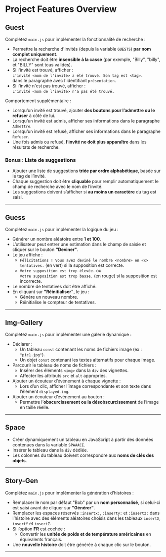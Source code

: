   # Project Features Overview

## Guest

Complétez `main.js` pour implémenter la fonctionnalité de recherche :

- Permettre la recherche d'invités (depuis la variable `GUESTS`) **par nom complet uniquement**.
- La recherche doit être **insensible à la casse** (par exemple, "Billy", "billy", et "BILLY" sont tous valides).
- Si l'invité est trouvé, afficher :  
  `L'invité <nom de l'invité> a été trouvé. Son tag est <tag>.`  
  dans le paragraphe avec l'identifiant `présentation`.
- Si l'invité n'est pas trouvé, afficher :  
  `L'invité <nom de l'invité> n'a pas été trouvé.`

Comportement supplémentaire :

- Lorsqu’un invité est trouvé, ajouter **des boutons pour l’admettre ou le refuser** à côté de lui.
- Lorsqu’un invité est admis, afficher ses informations dans le paragraphe `Admettre`.
- Lorsqu’un invité est refusé, afficher ses informations dans le paragraphe `Refuser`.
- Une fois admis ou refusé, **l’invité ne doit plus apparaître** dans les résultats de recherche.

### Bonus : Liste de suggestions

- Ajouter une liste de suggestions **triée par ordre alphabétique**, basée sur le tag de l’invité.
- Chaque suggestion doit être **cliquable** pour remplir automatiquement le champ de recherche avec le nom de l’invité.
- Les suggestions doivent s’afficher si **au moins un caractère** du tag est saisi.

---

## Guess

Complétez `main.js` pour implémenter la logique du jeu :

- Générer un nombre aléatoire entre **1 et 100**.
- L’utilisateur peut entrer une estimation dans le champ de saisie et cliquer sur le bouton **"Deviner"**.
- Le jeu affiche :
  - `Félicitations ! Vous avez deviné le nombre <nombre> en <x> tentatives.` (en vert) si la supposition est correcte.
  - `Votre supposition est trop élevée.` ou  
    `Votre supposition est trop basse.` (en rouge) si la supposition est incorrecte.
- Le nombre de tentatives doit être affiché.
- En cliquant sur **"Réinitialiser"**, le jeu :
  - Génére un nouveau nombre.
  - Réinitialise le compteur de tentatives.

---

## Img-Gallery

Complétez `main.js` pour implémenter une galerie dynamique :

- Déclarer :
  - Un tableau `const` contenant les noms de fichiers image (ex : `"pic1.jpg"`).
  - Un objet `const` contenant les textes alternatifs pour chaque image.
- Parcourir le tableau de noms de fichiers :
  - Insérer des éléments `<img>` dans la `div` des vignettes.
  - Affecter les attributs `src` et `alt` appropriés.
- Ajouter un écouteur d’événement à chaque vignette :
  - Lors d’un clic, afficher l’image correspondante et son texte dans l’élément `displayed-img`.
- Ajouter un écouteur d’événement au bouton :
  - Permettre l’**obscurcissement ou la désobscurcissement** de l’image en taille réelle.

---

## Space

- Créer dynamiquement un tableau en JavaScript à partir des données contenues dans la variable `SPAAACE`.
- Insérer le tableau dans la `div` dédiée.
- Les colonnes du tableau doivent correspondre aux **noms de clés des objets**.

---

## Story-Gen

Complétez `main.js` pour implémenter la génération d’histoires :

- Remplacer le nom par défaut "Bob" par un **nom personnalisé**, si celui-ci est saisi avant de cliquer sur **"Générer"**.
- Remplacer les espaces réservés `:insertx:`, `:inserty:` et `:insertz:` dans l’histoire avec des éléments aléatoires choisis dans les tableaux `insertX`, `insertY` et `insertZ`.
- Si l’option **FR** est cochée :
  - Convertir les **unités de poids et de température américaines** en équivalents français.
- Une **nouvelle histoire** doit être générée à chaque clic sur le bouton.

---
